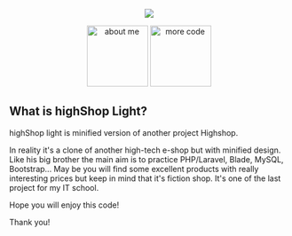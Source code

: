 <p align="center"><a href="https://github.com/nestand/shopM" target="_blank"><img src="https://imgur.com/MOIVAdY.png width="10px"></a></p>

<p align="center">
<a href="https://www.linkedin.com/in/andreynest/"><img src="https://imgur.com/VYk14mn.png" alt="about me" width="110px"></a>
<a href="https://github.com/nestand?tab=repositories"><img src="https://imgur.com/NxZLA7g.png" alt="more code" width="110px"></a>
</p>

## What is highShop Light?

highShop light is minified version of another project Highshop. 
    
In reality it's a clone of another high-tech e-shop but with minified design. Like his big brother the main aim is to practice PHP/Laravel, Blade, MySQL, Bootstrap...    May be you will find some excellent products with really interesting prices but keep in mind that it's fiction shop. It's one of the last project for my IT school. 

Hope you will enjoy this code!

Thank you! 

